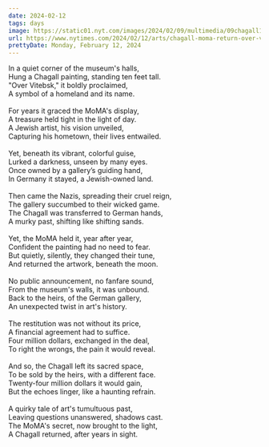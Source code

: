 ```yaml
---
date: 2024-02-12
tags: days
image: https://static01.nyt.com/images/2024/02/09/multimedia/09chagall1-jphw/09chagall1-jphw-facebookJumbo.jpg
url: https://www.nytimes.com/2024/02/12/arts/chagall-moma-return-over-vitebsk.html
prettyDate: Monday, February 12, 2024
---
```

In a quiet corner of the museum's halls,<br>Hung a Chagall painting, standing ten feet tall.<br>"Over Vitebsk," it boldly proclaimed,<br>A symbol of a homeland and its name.<br><br>For years it graced the MoMA's display,<br>A treasure held tight in the light of day.<br>A Jewish artist, his vision unveiled,<br>Capturing his hometown, their lives entwailed.<br><br>Yet, beneath its vibrant, colorful guise,<br>Lurked a darkness, unseen by many eyes.<br>Once owned by a gallery’s guiding hand,<br>In Germany it stayed, a Jewish-owned land.<br><br>Then came the Nazis, spreading their cruel reign,<br>The gallery succumbed to their wicked game.<br>The Chagall was transferred to German hands,<br>A murky past, shifting like shifting sands.<br><br>Yet, the MoMA held it, year after year,<br>Confident the painting had no need to fear.<br>But quietly, silently, they changed their tune,<br>And returned the artwork, beneath the moon.<br><br>No public announcement, no fanfare sound,<br>From the museum's walls, it was unbound.<br>Back to the heirs, of the German gallery,<br>An unexpected twist in art's history.<br><br>The restitution was not without its price,<br>A financial agreement had to suffice.<br>Four million dollars, exchanged in the deal,<br>To right the wrongs, the pain it would reveal.<br><br>And so, the Chagall left its sacred space,<br>To be sold by the heirs, with a different face.<br>Twenty-four million dollars it would gain,<br>But the echoes linger, like a haunting refrain.<br><br>A quirky tale of art's tumultuous past,<br>Leaving questions unanswered, shadows cast.<br>The MoMA's secret, now brought to the light,<br>A Chagall returned, after years in sight.